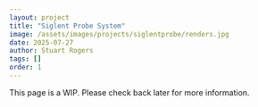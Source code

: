 ```yaml
---
layout: project
title: "Siglent Probe System"
image: /assets/images/projects/siglentprobe/renders.jpg
date: 2025-07-27
author: Stuart Rogers
tags: []
order: 1
---
```


This page is a WIP. Please check back later for more information.
